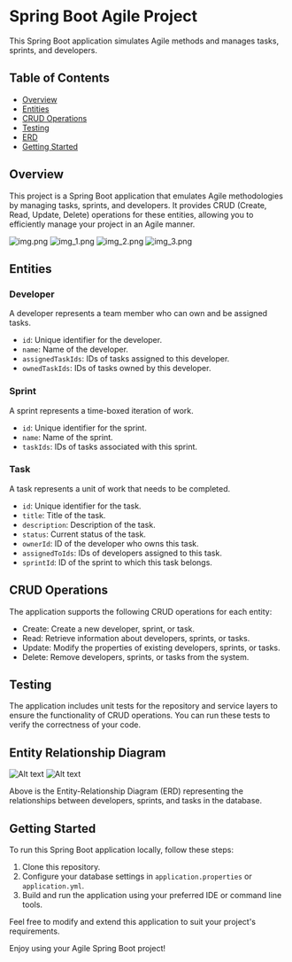 # Spring Boot Agile Project

This Spring Boot application simulates Agile methods and manages tasks, sprints, and developers.

## Table of Contents
- [Overview](#overview)
- [Entities](#entities)
- [CRUD Operations](#crud-operations)
- [Testing](#testing)
- [ERD](#entity-relationship-diagram)
- [Getting Started](#getting-started)

## Overview

This project is a Spring Boot application that emulates Agile methodologies by managing tasks, sprints, and developers. It provides CRUD (Create, Read, Update, Delete) operations for these entities, allowing you to efficiently manage your project in an Agile manner.

![img.png](img.png)
![img_1.png](img_1.png)
![img_2.png](img_2.png)
![img_3.png](img_3.png)

## Entities

### Developer

A developer represents a team member who can own and be assigned tasks.

- `id`: Unique identifier for the developer.
- `name`: Name of the developer.
- `assignedTaskIds`: IDs of tasks assigned to this developer.
- `ownedTaskIds`: IDs of tasks owned by this developer.

### Sprint

A sprint represents a time-boxed iteration of work.

- `id`: Unique identifier for the sprint.
- `name`: Name of the sprint.
- `taskIds`: IDs of tasks associated with this sprint.

### Task

A task represents a unit of work that needs to be completed.

- `id`: Unique identifier for the task.
- `title`: Title of the task.
- `description`: Description of the task.
- `status`: Current status of the task.
- `ownerId`: ID of the developer who owns this task.
- `assignedToIds`: IDs of developers assigned to this task.
- `sprintId`: ID of the sprint to which this task belongs.

## CRUD Operations

The application supports the following CRUD operations for each entity:

- Create: Create a new developer, sprint, or task.
- Read: Retrieve information about developers, sprints, or tasks.
- Update: Modify the properties of existing developers, sprints, or tasks.
- Delete: Remove developers, sprints, or tasks from the system.

## Testing

The application includes unit tests for the repository and service layers to ensure the functionality of CRUD operations. You can run these tests to verify the correctness of your code.

## Entity Relationship Diagram

![Alt text](Inked24.09.2023_22.07.31_REC-1.jpg)
![Alt text](24.09.2023_22.09.10_REC-1.png)

Above is the Entity-Relationship Diagram (ERD) representing the relationships between developers, sprints, and tasks in the database.

## Getting Started

To run this Spring Boot application locally, follow these steps:

1. Clone this repository.
2. Configure your database settings in `application.properties` or `application.yml`.
3. Build and run the application using your preferred IDE or command line tools.

Feel free to modify and extend this application to suit your project's requirements.

Enjoy using your Agile Spring Boot project!